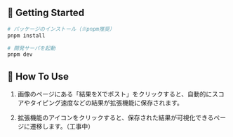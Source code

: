 ## 🚀 Getting Started

```bash
# パッケージのインストール（※pnpm推奨）
pnpm install

# 開発サーバを起動
pnpm dev
```

## 🤔 How To Use

1. 画像のページにある「結果をXでポスト」をクリックすると、自動的にスコアやタイピング速度などの結果が拡張機能に保存されます。

2. 拡張機能のアイコンをクリックすると、保存された結果が可視化できるページに遷移します。（工事中）
